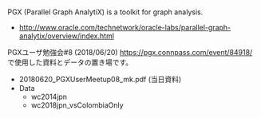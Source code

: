 # 
PGX (Parallel Graph AnalytiX) is a toolkit for graph analysis.
- http://www.oracle.com/technetwork/oracle-labs/parallel-graph-analytix/overview/index.html

PGXユーザ勉強会#8 (2018/06/20) 
https://pgx.connpass.com/event/84918/
で使用した資料とデータの置き場です。

- 20180620_PGXUserMeetup08_mk.pdf (当日資料)
- Data
  + wc2014jpn
  + wc2018jpn_vsColombiaOnly


